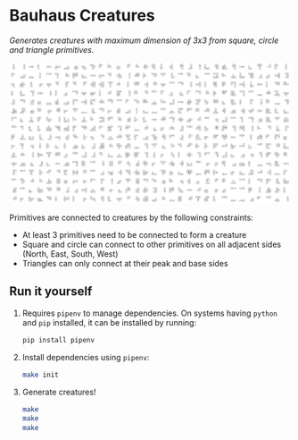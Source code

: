 # Bauhaus Creatures

*Generates creatures with maximum dimension of 3x3 from square, circle and triangle primitives.*

![Bauhaus Creatures made from squares, circles and triangles](examples/32x16x1552516276.png)

Primitives are connected to creatures by the following constraints:

* At least 3 primitives need to be connected to form a creature
* Square and circle can connect to other primitives on all adjacent sides (North, East, South, West)
* Triangles can only connect at their peak and base sides

## Run it yourself

1. Requires `pipenv` to manage dependencies. On systems having `python` and `pip` installed, it can be installed by running:

    ```bash
    pip install pipenv
    ```

2. Install dependencies using `pipenv`:

    ```bash
    make init
    ```

3. Generate creatures!

    ```bash
    make
    make
    make
    ```
